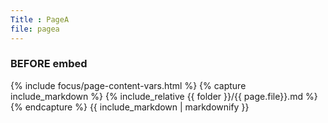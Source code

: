 ```yaml
---
Title : PageA
file: pagea
---
```


### BEFORE embed

{% include focus/page-content-vars.html %}
{% capture include_markdown %}
{% include_relative {{ folder }}/{{ page.file}}.md %}
{% endcapture %}
{{ include_markdown | markdownify }}

